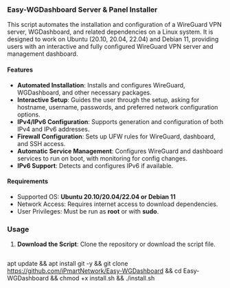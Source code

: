 ### Easy-WGDashboard Server & Panel Installer

This script automates the installation and configuration of a WireGuard VPN server, WGDashboard, and related dependencies on a Linux system. It is designed to work on Ubuntu (20.10, 20.04, 22.04) and Debian 11, providing users with an interactive and fully configured WireGuard VPN server and management dashboard.

#### Features

- **Automated Installation**: Installs and configures WireGuard, WGDashboard, and other necessary packages.
- **Interactive Setup**: Guides the user through the setup, asking for hostname, username, passwords, and preferred network configuration options.
- **IPv4/IPv6 Configuration**: Supports generation and configuration of both IPv4 and IPv6 addresses.
- **Firewall Configuration**: Sets up UFW rules for WireGuard, dashboard, and SSH access.
- **Automatic Service Management**: Configures WireGuard and dashboard services to run on boot, with monitoring for config changes.
- **IPv6 Support**: Detects and configures IPv6 if available.

#### Requirements

- Supported OS: **Ubuntu 20.10/20.04/22.04 or Debian 11**
- Network Access: Requires internet access to download dependencies.
- User Privileges: Must be run as **root** or with **sudo**.

### Usage

1. **Download the Script**: Clone the repository or download the script file.

   ```bash
  apt update && apt install git -y && git clone https://github.com/iPmartNetwork/Easy-WGDashboard && cd Easy-WGDashboard && chmod +x install.sh && ./install.sh 
   ```
